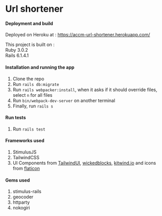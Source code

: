 # Url shortener

#### Deployment and build
Deployed on Heroku at : https://accm-url-shortener.herokuapp.com/

This project is built on :  
Ruby 3.0.2  
Rails 6.1.4.1

#### Installation and running the app
1. Clone the repo
2. Run `rails db:migrate`
3. Run `rails webpacker:install`, when it asks if it should override files, select `n` for all files
4. Run `bin/webpack-dev-server` on another terminal
5. Finally, run `rails s`

#### Run tests
1. Run `rails test`

#### Frameworks used
1. StimulusJS
2. TailwindCSS
3. UI Components from [TailwindUI](https://tailwindui.com/), [wickedblocks](https://blocks.wickedtemplates.com/navigation), [kitwind.io](https://kitwind.io/) and icons from [flaticon](https://www.flaticon.com/)

#### Gems used
1. stimulus-rails
2. geocoder
3. httparty
4. nokogiri
